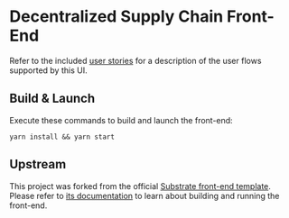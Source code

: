 # Decentralized Supply Chain Front-End

Refer to the included [user stories](../docs/user-stories.md) for a description of the user flows supported by this UI.

## Build & Launch

Execute these commands to build and launch the front-end:

```shell
yarn install && yarn start
```

## Upstream

This project was forked from the official
[Substrate front-end template](https://github.com/substrate-developer-hub/substrate-front-end-template/tree/v2.0.0-rc6).
Please refer to
[its documentation](https://github.com/substrate-developer-hub/substrate-front-end-template/blob/v2.0.0-rc6/README.md)
to learn about building and running the front-end.
